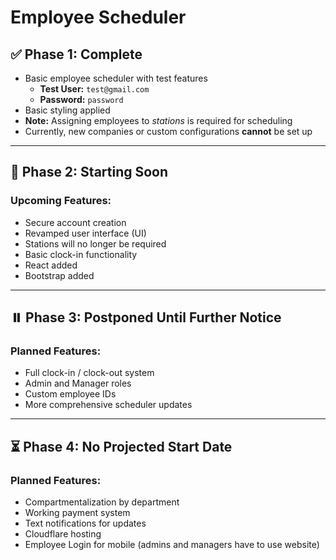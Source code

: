 # Employee Scheduler

## ✅ Phase 1: Complete

- Basic employee scheduler with test features  
  - **Test User:** `test@gmail.com`  
  - **Password:** `password`  
- Basic styling applied  
- **Note:** Assigning employees to *stations* is required for scheduling  
- Currently, new companies or custom configurations **cannot** be set up

---

## 🚀 Phase 2: Starting Soon

### Upcoming Features:
- Secure account creation
- Revamped user interface (UI)
- Stations will no longer be required
- Basic clock-in functionality
- React added
- Bootstrap added

---

## ⏸️ Phase 3: Postponed Until Further Notice

### Planned Features:
- Full clock-in / clock-out system
- Admin and Manager roles
- Custom employee IDs
- More comprehensive scheduler updates

---

## ⏳ Phase 4: No Projected Start Date

### Planned Features:
- Compartmentalization by department
- Working payment system
- Text notifications for updates
- Cloudflare hosting
- Employee Login for mobile (admins and managers have to use website)
